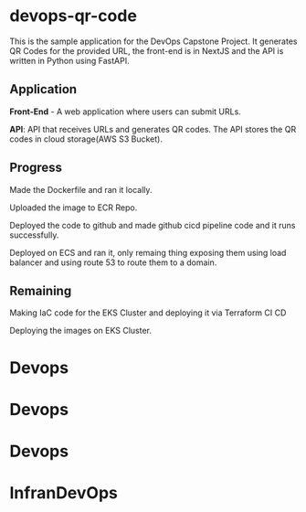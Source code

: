 # devops-qr-code

This is the sample application for the DevOps Capstone Project.
It generates QR Codes for the provided URL, the front-end is in NextJS and the API is written in Python using FastAPI.

## Application

**Front-End** - A web application where users can submit URLs.

**API**: API that receives URLs and generates QR codes. The API stores the QR codes in cloud storage(AWS S3 Bucket).


##  Progress

Made the Dockerfile and ran it locally.

Uploaded the image to ECR Repo.

Deployed the code to github and made github cicd pipeline code and it runs successfully.

Deployed on ECS and ran it, only remaing thing exposing them using load balancer and using route 53 to route them to a domain.

## Remaining

Making IaC code for the EKS Cluster and deploying it via Terraform CI CD

Deploying the images on EKS Cluster.

# Devops
# Devops
# Devops
# InfranDevOps
